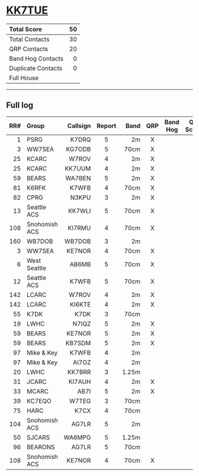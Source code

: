 # [KK7TUE](https://www.qrz.com/db/KK7TUE)

| Total Score        |   50 |
|:-------------------|-----:|
| Total Contacts     |   30 |
| QRP Contacts       |   20 |
| Band Hog Contacts  |    0 |
| Duplicate Contacts |    0 |
| Full House         |      |

---

## Full log

|   RR# | Group         |   Callsign |  Report  |   Band |  QRP  |  Band Hog  |   QSO Score |
|------:|:--------------|-----------:|:--------:|-------:|:-----:|:----------:|------------:|
|     1 | PSRG          |      K7DRQ |    5     |     2m |   X   |            |           2 |
|     3 | WW7SEA        |     KG7ODB |    5     |   70cm |   X   |            |           2 |
|    25 | KCARC         |      W7ROV |    4     |     2m |   X   |            |           2 |
|    25 | KCARC         |     KK7UUM |    4     |     2m |   X   |            |           2 |
|    59 | BEARS         |     WA7BEN |    5     |     2m |   X   |            |           2 |
|    81 | K6RFK         |      K7WFB |    4     |   70cm |   X   |            |           2 |
|    82 | CPRG          |      N3KPU |    3     |     2m |   X   |            |           2 |
|    13 | Seattle ACS   |     KK7WLI |    5     |   70cm |   X   |            |           2 |
|   108 | Snohomish ACS |     KI7RMU |    4     |   70cm |   X   |            |           2 |
|   160 | WB7DOB        |     WB7DOB |    3     |     2m |       |            |           1 |
|     3 | WW7SEA        |     KE7NOR |    4     |   70cm |   X   |            |           2 |
|     6 | West Seattle  |      AB6MB |    5     |   70cm |   X   |            |           2 |
|    12 | Seattle ACS   |      K7WFB |    5     |   70cm |   X   |            |           2 |
|   142 | LCARC         |      W7ROV |    4     |     2m |   X   |            |           2 |
|   142 | LCARC         |     KI6KTE |    4     |     2m |   X   |            |           2 |
|    55 | K7DK          |       K7DK |    3     |   70cm |       |            |           1 |
|    19 | LWHC          |      N7IQZ |    5     |     2m |   X   |            |           2 |
|    59 | BEARS         |     KE7NOR |    5     |     2m |   X   |            |           2 |
|    59 | BEARS         |     KB7SDM |    5     |     2m |   X   |            |           2 |
|    97 | Mike & Key    |      K7WFB |    4     |     2m |       |            |           1 |
|    97 | Mike & Key    |      AI7OZ |    4     |     2m |       |            |           1 |
|    20 | LWHC          |     KK7BRR |    3     |  1.25m |       |            |           1 |
|    31 | JCARC         |     KI7AUH |    4     |     2m |   X   |            |           2 |
|    33 | MCARC         |       AB7I |    5     |     2m |   X   |            |           2 |
|    39 | KC7EQO        |      W7TEG |    3     |   70cm |       |            |           1 |
|    75 | HARC          |       K7CX |    4     |   70cm |       |            |           1 |
|   104 | Snohomish ACS |      AG7LR |    5     |     2m |       |            |           1 |
|    50 | SJCARS        |     WA6MPG |    5     |  1.25m |       |            |           1 |
|    96 | BEARONS       |      AG7LR |    5     |   70cm |       |            |           1 |
|   108 | Snohomish ACS |     KE7NOR |    4     |   70cm |   X   |            |           2 |